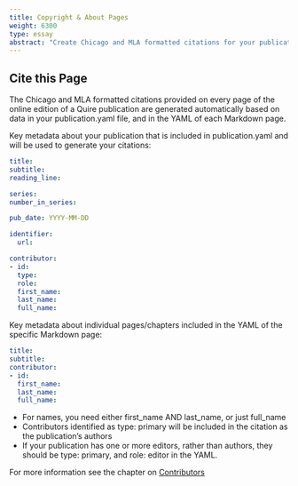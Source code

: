```yaml
---
title: Copyright & About Pages
weight: 6300
type: essay
abstract: "Create Chicago and MLA formatted citations for your publication"
---
```


## Cite this Page

The Chicago and MLA formatted citations provided on every page of the online edition of a Quire publication are generated automatically based on data in your publication.yaml file, and in the YAML of each Markdown page.

Key metadata about your publication that is included in publication.yaml and will be used to generate your citations:

```yaml
title:
subtitle:
reading_line:

series:
number_in_series:

pub_date: YYYY-MM-DD

identifier:
  url:

contributor:
- id:
  type:
  role:
  first_name:
  last_name:
  full_name:
```

Key metadata about individual pages/chapters included in the YAML of the specific Markdown page:

```yaml
title:
subtitle:
contributor:
- id:
  first_name:
  last_name:
  full_name:
```

- For names, you need either first_name AND last_name, or just full_name
- Contributors identified as type: primary will be included in the citation as the publication’s authors
- If your publication has one or more editors, rather than authors, they should be type: primary, and role: editor in the YAML.

For more information see the chapter on [Contributors](/docs-v1/contributors/)
